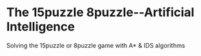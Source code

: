 # The 15puzzle 8puzzle--Artificial Intelligence 
Solving the 15puzzle or 8puzzle game with A* &amp; IDS algorithms
